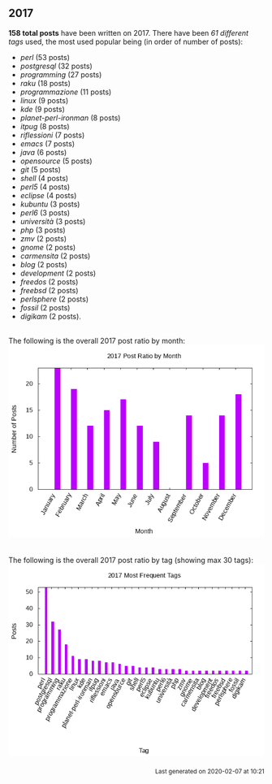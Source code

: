 ## 2017 

**158 total posts** have been written on 2017.
There have been *61 different tags* used, the most
used popular being (in order of number of posts):
 
- *perl* (53 posts)  
- *postgresql* (32 posts)  
- *programming* (27 posts)  
- *raku* (18 posts)  
- *programmazione* (11 posts)  
- *linux* (9 posts)  
- *kde* (9 posts)  
- *planet-perl-ironman* (8 posts)  
- *itpug* (8 posts)  
- *riflessioni* (7 posts)  
- *emacs* (7 posts)  
- *java* (6 posts)  
- *opensource* (5 posts)  
- *git* (5 posts)  
- *shell* (4 posts)  
- *perl5* (4 posts)  
- *eclipse* (4 posts)  
- *kubuntu* (3 posts)  
- *perl6* (3 posts)  
- *università* (3 posts)  
- *php* (3 posts)  
- *zmv* (2 posts)  
- *gnome* (2 posts)  
- *carmensita* (2 posts)  
- *blog* (2 posts)  
- *development* (2 posts)  
- *freedos* (2 posts)  
- *freebsd* (2 posts)  
- *perlsphere* (2 posts)  
- *fossil* (2 posts)  
- *digikam* (2 posts).<br/>
<br/>
The following is the overall 2017 post ratio by month:
<br/>
    <center>
      <img src="/images/stats/2017-months.png" alt="2017 post ratio per month" />
    </center>
<br/>

<br/>
The following is the overall 2017 post ratio by tag (showing max 30 tags):
<br/>
  <center>
    <img src="/images/stats/2017-tags.png" alt="2017 post ratio per tag" />
  </center>
<br/>

<div align="right">
<small>
Last generated on 2020-02-07 at 10:21
</small>
</div>

<br/>
